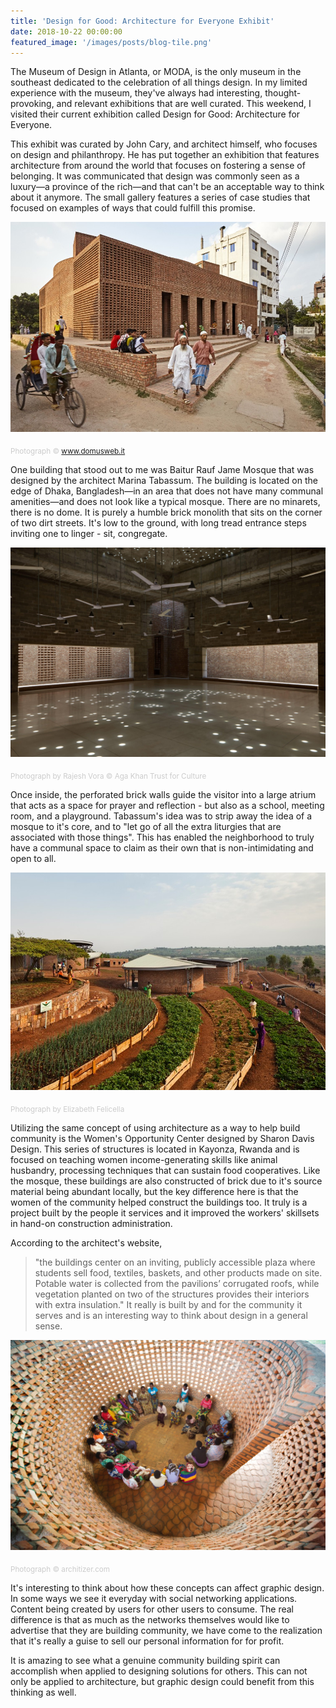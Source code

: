 ```yaml
---
title: 'Design for Good: Architecture for Everyone Exhibit'
date: 2018-10-22 00:00:00
featured_image: '/images/posts/blog-tile.png'
---
```


The Museum of Design in Atlanta, or MODA, is the only museum in the southeast dedicated to the celebration of all things design. In my limited experience with the museum, they've always had interesting, thought-provoking, and relevant exhibitions that are well curated. This weekend, I visited their current exhibition called Design for Good: Architecture for Everyone.  

This exhibit was curated by John Cary, and architect himself, who focuses on design and philanthropy. He has put together an exhibition that features architecture from around the world that focuses on fostering a sense of belonging. It was communicated that design was commonly seen as a luxury—a province of the rich—and that can't be an acceptable way to think about it anymore. The small gallery features a series of case studies that focused on examples of ways that could fulfill this promise.

![Baitur Rauf Jame Mosque steps](/images/posts/Mosque_Marina_Tabassum-2.jpg)

<sub style="color:#ccc;">Photograph  © www.domusweb.it</sub>

One building that stood out to me was Baitur Rauf Jame Mosque that was designed by the architect Marina Tabassum. The building is located on the edge of Dhaka, Bangladesh—in an area that does not have many communal amenities—and does not look like a typical mosque. There are no minarets, there is no dome. It is purely a humble brick monolith that sits on the corner of two dirt streets. It's low to the ground, with long tread entrance steps inviting one to linger - sit, congregate.

![Baitur Rauf Jame Mosque atrium](/images/posts/Mosque_Marina_Tabassum-1.jpg)

<sub style="color:#ccc;">Photograph by Rajesh Vora © Aga Khan Trust for Culture</sub>

Once inside, the perforated brick walls guide the visitor into a large atrium that acts as a space for prayer and reflection - but also as a school, meeting room, and a playground. Tabassum's idea was to strip away the idea of a mosque to it's core, and to "let go of all the extra liturgies that are associated with those things". This has enabled the neighborhood to truly have a communal space to claim as their own that is non-intimidating and open to all. 

![Women's Opportunity Center](/images/posts/womens-opportunity-center-1.jpg)

<sub style="color:#ccc;">Photograph by Elizabeth Felicella</sub>

Utilizing the same concept of using architecture as a way to help build community is the Women's Opportunity Center designed by Sharon Davis Design. This series of structures is located in Kayonza, Rwanda and is focused on teaching women income-generating skills like animal husbandry, processing techniques that can sustain food cooperatives. Like the mosque, these buildings are also constructed of brick due to it's source material being abundant locally, but the key difference here is that the women of the community helped construct the buildings too. It truly is a project built by the people it services and it improved the workers' skillsets in hand-on construction administration. 

According to the architect's website, 
> "the buildings center on an inviting, publicly accessible plaza where students sell food, textiles, baskets, and other products made on site. Potable water is collected from the pavilions’ corrugated roofs, while vegetation planted on two of the structures provides their interiors with extra insulation."
It really is built by and for the community it serves and is an interesting way to think about design in a general sense.

![Women's Opportunity Center](/images/posts/womens-opportunity-center-2.jpg)

<sub style="color:#ccc;">Photograph  © architizer.com</sub>

It's interesting to think about how these concepts can affect graphic design. In some ways we see it everyday with social networking applications. Content being created by users for other users to consume. The real difference is that as much as the networks themselves would like to advertise that they are building community, we have come to the realization that it's really a guise to sell our personal information for for profit. 

It is amazing to see what a genuine community building spirit can accomplish when applied to designing solutions for others. This can not only be applied to architecture, but graphic design could benefit from this thinking as well.